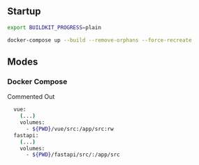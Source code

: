 ## Startup

```bash
export BUILDKIT_PROGRESS=plain

docker-compose up --build --remove-orphans --force-recreate
```

## Modes

### Docker Compose

Commented Out

```bash
  vue:
    (...)
    volumes:
      - ${PWD}/vue/src:/app/src:rw
  fastapi:
    (...)
    volumes:
      - ${PWD}/fastapi/src/:/app/src
```
